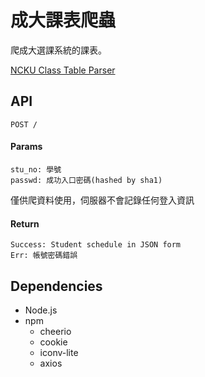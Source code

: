 # 成大課表爬蟲

爬成大選課系統的課表。

[NCKU Class Table Parser](https://ncku-classtable-parser.herokuapp.com)

## API
```
POST /
```
#### Params
```
stu_no: 學號
passwd: 成功入口密碼(hashed by sha1)
```
僅供爬資料使用，伺服器不會記錄任何登入資訊
#### Return
```
Success: Student schedule in JSON form
Err: 帳號密碼錯誤
```

## Dependencies
* Node.js
* npm
    * cheerio
    * cookie
    * iconv-lite
    * axios
